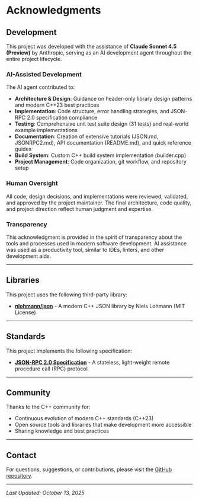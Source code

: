 # Acknowledgments

## Development

This project was developed with the assistance of **Claude Sonnet 4.5 (Preview)** by Anthropic, serving as an AI development agent throughout the entire project lifecycle.

### AI-Assisted Development

The AI agent contributed to:

- **Architecture & Design**: Guidance on header-only library design patterns and modern C++23 best practices
- **Implementation**: Code structure, error handling strategies, and JSON-RPC 2.0 specification compliance
- **Testing**: Comprehensive unit test suite design (31 tests) and real-world example implementations
- **Documentation**: Creation of extensive tutorials (JSON.md, JSONRPC2.md), API documentation (README.md), and quick reference guides
- **Build System**: Custom C++ build system implementation (builder.cpp)
- **Project Management**: Code organization, git workflow, and repository setup

### Human Oversight

All code, design decisions, and implementations were reviewed, validated, and approved by the project maintainer. The final architecture, code quality, and project direction reflect human judgment and expertise.

### Transparency

This acknowledgment is provided in the spirit of transparency about the tools and processes used in modern software development. AI assistance was used as a productivity tool, similar to IDEs, linters, and other development aids.

---

## Libraries

This project uses the following third-party library:

- **[nlohmann/json](https://github.com/nlohmann/json)** - A modern C++ JSON library by Niels Lohmann (MIT License)

---

## Standards

This project implements the following specification:

- **[JSON-RPC 2.0 Specification](https://www.jsonrpc.org/specification)** - A stateless, light-weight remote procedure call (RPC) protocol

---

## Community

Thanks to the C++ community for:
- Continuous evolution of modern C++ standards (C++23)
- Open source tools and libraries that make development more accessible
- Sharing knowledge and best practices

---

## Contact

For questions, suggestions, or contributions, please visit the [GitHub repository](https://github.com/pooriayousefi/jsonrpc2).

---

*Last Updated: October 13, 2025*
